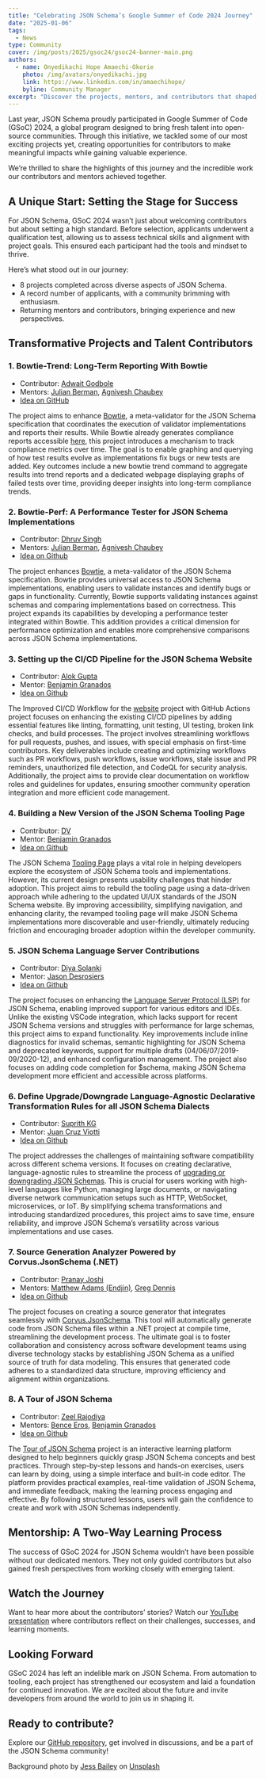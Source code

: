 ```yaml
---
title: "Celebrating JSON Schema’s Google Summer of Code 2024 Journey"
date: "2025-01-06"
tags:
  - News
type: Community
cover: /img/posts/2025/gsoc24/gsoc24-banner-main.png
authors:
  - name: Onyedikachi Hope Amaechi-Okorie
    photo: /img/avatars/onyedikachi.jpg
    link: https://www.linkedin.com/in/amaechihope/
    byline: Community Manager
excerpt: "Discover the projects, mentors, and contributors that shaped Google Summer of Code (GSoC) 2024!"
---
```


Last year, JSON Schema proudly participated in Google Summer of Code (GSoC) 2024, a global program designed to bring fresh talent into open-source communities. Through this initiative, we tackled some of our most exciting projects yet, creating opportunities for contributors to make meaningful impacts while gaining valuable experience.

We’re thrilled to share the highlights of this journey and the incredible work our contributors and mentors achieved together.

## A Unique Start: Setting the Stage for Success
For JSON Schema, GSoC 2024 wasn’t just about welcoming contributors but about setting a high standard. Before selection, applicants underwent a qualification test, allowing us to assess technical skills and alignment with project goals. This ensured each participant had the tools and mindset to thrive.

Here’s what stood out in our journey:

* 8 projects completed across diverse aspects of JSON Schema.
* A record number of applicants, with a community brimming with enthusiasm.
* Returning mentors and contributors, bringing experience and new perspectives.

## Transformative Projects and Talent Contributors

### 1. Bowtie-Trend: Long-Term Reporting With Bowtie

* Contributor: [Adwait Godbole](https://github.com/adwait-godbole)
* Mentors: [Julian Berman](https://github.com/Julian), [Agnivesh Chaubey](https://github.com/AgniveshChaubey)
* [Idea on GitHub](https://github.com/json-schema-org/community/issues/607)

The project aims to enhance [Bowtie](https://github.com/bowtie-json-schema/bowtie), a meta-validator for the JSON Schema specification that coordinates the execution of validator implementations and reports their results. While Bowtie already generates compliance reports accessible [here](https://bowtie.report), this project introduces a mechanism to track compliance metrics over time. The goal is to enable graphing and querying of how test results evolve as implementations fix bugs or new tests are added. Key outcomes include a new bowtie trend command to aggregate results into trend reports and a dedicated webpage displaying graphs of failed tests over time, providing deeper insights into long-term compliance trends.

### 2. Bowtie-Perf: A Performance Tester for JSON Schema Implementations

* Contributor: [Dhruv Singh](https://github.com/sudo-jarvis)
* Mentors: [Julian Berman](https://github.com/Julian), [Agnivesh Chaubey](https://github.com/AgniveshChaubey)
* [Idea on Github](https://github.com/json-schema-org/community/issues/605)

The project enhances [Bowtie](https://github.com/bowtie-json-schema/bowtie), a meta-validator of the JSON Schema specification. Bowtie provides universal access to JSON Schema implementations, enabling users to validate instances and identify bugs or gaps in functionality. Currently, Bowtie supports validating instances against schemas and comparing implementations based on correctness. This project expands its capabilities by developing a performance tester integrated within Bowtie. This addition provides a critical dimension for performance optimization and enables more comprehensive comparisons across JSON Schema implementations.

### 3. Setting up the CI/CD Pipeline for the JSON Schema Website

* Contributor: [Alok Gupta](https://github.com/aialok)
* Mentor: [Benjamin Granados](https://github.com/benjagm)
* [Idea on Github](https://github.com/json-schema-org/community/issues/603)

The Improved CI/CD Workflow for the [website](https://github.com/json-schema-org/website) project with GitHub Actions project focuses on enhancing the existing CI/CD pipelines by adding essential features like linting, formatting, unit testing, UI testing, broken link checks, and build processes. The project involves streamlining workflows for pull requests, pushes, and issues, with special emphasis on first-time contributors. Key deliverables include creating and optimizing workflows such as PR workflows, push workflows, issue workflows, stale issue and PR reminders, unauthorized file detection, and CodeQL for security analysis. Additionally, the project aims to provide clear documentation on workflow roles and guidelines for updates, ensuring smoother community operation integration and more efficient code management.

### 4. Building a New Version of the JSON Schema Tooling Page

* Contributor: [DV](http://github.com/darhkvoyd)
* Mentor: [Benjamin Granados](https://github.com/benjagm)
* [Idea on Github](https://github.com/json-schema-org/community/issues/602)

The JSON Schema [Tooling Page](https://json-schema.org/tools) plays a vital role in helping developers explore the ecosystem of JSON Schema tools and implementations. However, its current design presents usability challenges that hinder adoption. This project aims to rebuild the tooling page using a data-driven approach while adhering to the updated UI/UX standards of the JSON Schema website. By improving accessibility, simplifying navigation, and enhancing clarity, the revamped tooling page will make JSON Schema implementations more discoverable and user-friendly, ultimately reducing friction and encouraging broader adoption within the developer community.

### 5. JSON Schema Language Server Contributions

* Contributor: [Diya Solanki](https://github.com/diyaayay)
* Mentor: [Jason Desrosiers](https://github.com/jdesrosiers)
* [Idea on Github](https://github.com/json-schema-org/community/issues/601)

The project focuses on enhancing the [Language Server Protocol (LSP)](https://github.com/hyperjump-io/json-schema-language-tools) for JSON Schema, enabling improved support for various editors and IDEs. Unlike the existing VSCode integration, which lacks support for recent JSON Schema versions and struggles with performance for large schemas, this project aims to expand functionality. Key improvements include inline diagnostics for invalid schemas, semantic highlighting for JSON Schema and deprecated keywords, support for multiple drafts (04/06/07/2019-09/2020-12), and enhanced configuration management. The project also focuses on adding code completion for $schema, making JSON Schema development more efficient and accessible across platforms.

### 6. Define Upgrade/Downgrade Language-Agnostic Declarative Transformation Rules for all JSON Schema Dialects

* Contributor: [Suprith KG](https://github.com/suprith-hub)
* Mentor: [Juan Cruz Viotti](https://github.com/jviotti)
* [Idea on Github](https://github.com/json-schema-org/community/issues/599)

The project addresses the challenges of maintaining software compatibility across different schema versions. It focuses on creating declarative, language-agnostic rules to streamline the process of [upgrading or downgrading JSON Schemas](https://github.com/json-schema-org/upgrade-downgrade-rules). This is crucial for users working with high-level languages like Python, managing large documents, or navigating diverse network communication setups such as HTTP, WebSocket, microservices, or IoT. By simplifying schema transformations and introducing standardized procedures, this project aims to save time, ensure reliability, and improve JSON Schema’s versatility across various implementations and use cases.

### 7. Source Generation Analyzer Powered by Corvus.JsonSchema (.NET)

* Contributor: [Pranay Joshi](https://github.com/pranayjoshi)
* Mentors: [Matthew Adams (Endjin)](https://github.com/mwadams), [Greg Dennis](https://github.com/gregsdennis)
* [Idea on Github](https://github.com/json-schema-org/community/issues/614)

The project focuses on creating a source generator that integrates seamlessly with [Corvus.JsonSchema](https://github.com/corvus-dotnet/corvus.jsonschema). This tool will automatically generate code from JSON Schema files within a .NET project at compile time, streamlining the development process. The ultimate goal is to foster collaboration and consistency across software development teams using diverse technology stacks by establishing JSON Schema as a unified source of truth for data modeling. This ensures that generated code adheres to a standardized data structure, improving efficiency and alignment within organizations.

### 8. A Tour of JSON Schema

* Contributor: [Zeel Rajodiya](https://github.com/JeelRajodiya)
* Mentors: [Bence Eros](https://github.com/erosb), [Benjamin Granados](https://github.com/benjagm)
* [Idea on Github](https://github.com/json-schema-org/community/issues/645)

The [Tour of JSON Schema](https://github.com/json-schema-org/tour) project is an interactive learning platform designed to help beginners quickly grasp JSON Schema concepts and best practices. Through step-by-step lessons and hands-on exercises, users can learn by doing, using a simple interface and built-in code editor. The platform provides practical examples, real-time validation of JSON Schema, and immediate feedback, making the learning process engaging and effective. By following structured lessons, users will gain the confidence to create and work with JSON Schemas independently.

## Mentorship: A Two-Way Learning Process

The success of GSoC 2024 for JSON Schema wouldn’t have been possible without our dedicated mentors. They not only guided contributors but also gained fresh perspectives from working closely with emerging talent.

## Watch the Journey

Want to hear more about the contributors’ stories? Watch our [YouTube presentation](https://www.youtube.com/watch?v=2V9k1Hqhgnw) where contributors reflect on their challenges, successes, and learning moments.

## Looking Forward

GSoC 2024 has left an indelible mark on JSON Schema. From automation to tooling, each project has strengthened our ecosystem and laid a foundation for continued innovation.
We are excited about the future and invite developers from around the world to join us in shaping it.

## Ready to contribute?
Explore our [GitHub repository](https://github.com/json-schema-org), get involved in discussions, and be a part of the JSON Schema community!

Background photo by <a href="https://unsplash.com/@jessbaileydesigns?utm_content=creditCopyText&utm_medium=referral&utm_source=unsplash">Jess Bailey</a> 
on <a href="https://unsplash.com/photos/colored-pencil-lined-up-on-top-of-white-surface-l3N9Q27zULw?utm_content=creditCopyText&utm_medium=referral&utm_source=unsplash">Unsplash</a>